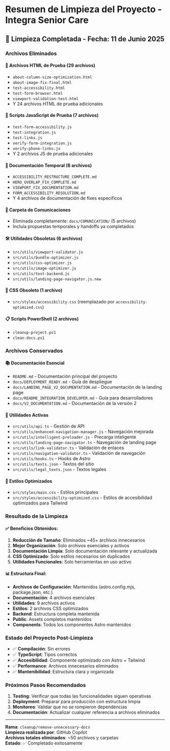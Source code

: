 # Resumen de Limpieza del Proyecto - Integra Senior Care

## 🧹 Limpieza Completada - Fecha: 11 de Junio 2025

### Archivos Eliminados

#### 📄 Archivos HTML de Prueba (29 archivos)
- `about-column-size-optimization.html`
- `about-image-fix-final.html`
- `test-accessibility.html`
- `test-form-browser.html`
- `viewport-validation-test.html`
- Y 24 archivos HTML de prueba adicionales

#### 🔧 Scripts JavaScript de Prueba (7 archivos)
- `test-form-accessibility.js`
- `test-integration.js`
- `test-links.js`
- `verify-form-integration.js`
- `verify-phone-links.js`
- Y 2 archivos JS de prueba adicionales

#### 📝 Documentación Temporal (8 archivos)
- `ACCESSIBILITY_RESTRUCTURE_COMPLETE.md`
- `HERO_OVERLAP_FIX_COMPLETE.md`
- `VIEWPORT_FIX_DOCUMENTATION.md`
- `FORM_ACCESSIBILITY_RESOLUTION.md`
- Y 4 archivos de documentación de fixes específicos

#### 📁 Carpeta de Comunicaciones
- Eliminada completamente: `docs/COMUNICATION/` (5 archivos)
- Incluía propuestas temporales y handoffs ya completados

#### 🛠️ Utilidades Obsoletas (6 archivos)
- `src/utils/viewport-validator.js`
- `src/utils/bundle-optimizer.js`
- `src/utils/css-optimizer.js`
- `src/utils/image-optimizer.js`
- `src/utils/test-backend.js`
- `src/utils/landing-page-navigator.js.new`

#### 🎨 CSS Obsoleto (1 archivo)
- `src/styles/accessibility.css` (reemplazado por `accessibility-optimized.css`)

#### 📋 Scripts PowerShell (2 archivos)
- `cleanup-project.ps1`
- `clean-docs.ps1`

### Archivos Conservados

#### 📚 Documentación Esencial
- `README.md` - Documentación principal del proyecto
- `docs/DEPLOYMENT_READY.md` - Guía de despliegue
- `docs/LANDING_PAGE_V2_DOCUMENTATION.md` - Documentación de la landing page
- `docs/README_INTEGRATION_DEVELOPER.md` - Guía para desarrolladores
- `docs/V2_DOCUMENTATION.md` - Documentación de la versión 2

#### 🔧 Utilidades Activas
- `src/utils/api.ts` - Gestión de API
- `src/utils/enhanced-navigation-manager.js` - Navegación mejorada
- `src/utils/intelligent-preloader.js` - Precarga inteligente
- `src/utils/landing-page-navigator.ts` - Navegación de landing page
- `src/utils/link-validator.ts` - Validación de enlaces
- `src/utils/navigation-validator.ts` - Validación de navegación
- `src/utils/hooks.ts` - Hooks de Astro
- `src/utils/texts.json` - Textos del sitio
- `src/utils/legal_texts.json` - Textos legales

#### 🎨 Estilos Optimizados
- `src/styles/main.css` - Estilos principales
- `src/styles/accessibility-optimized.css` - Estilos de accesibilidad optimizados para Tailwind

### Resultado de la Limpieza

#### ✅ Beneficios Obtenidos:
1. **Reducción de Tamaño**: Eliminados ~45+ archivos innecesarios
2. **Mejor Organización**: Solo archivos esenciales y activos
3. **Documentación Limpia**: Solo documentación relevante y actualizada
4. **CSS Optimizado**: Solo estilos necesarios sin duplicados
5. **Utilidades Funcionales**: Solo herramientas en uso activo

#### 📊 Estructura Final:
- **Archivos de Configuración**: Mantenidos (astro.config.mjs, package.json, etc.)
- **Documentación**: 4 archivos esenciales
- **Utilidades**: 9 archivos activos
- **Estilos**: 2 archivos CSS optimizados
- **Backend**: Estructura completa mantenida
- **Public**: Assets completos mantenidos
- **Components**: Todos los componentes Astro mantenidos

### Estado del Proyecto Post-Limpieza

- ✅ **Compilación**: Sin errores
- ✅ **TypeScript**: Tipos correctos
- ✅ **Accesibilidad**: Componente optimizado con Astro + Tailwind
- ✅ **Performance**: Archivos innecesarios eliminados
- ✅ **Mantenibilidad**: Estructura clara y organizada

### Próximos Pasos Recomendados

1. **Testing**: Verificar que todas las funcionalidades siguen operativas
2. **Deployment**: Preparar para producción con estructura limpia
3. **Monitoreo**: Validar que no se rompieron dependencias
4. **Documentación**: Actualizar cualquier referencia a archivos eliminados

---
**Rama**: `cleanup/remove-unnecessary-docs`  
**Limpieza realizada por**: GitHub Copilot  
**Archivos totales eliminados**: ~50 archivos y carpetas  
**Estado**: ✅ Completado exitosamente
